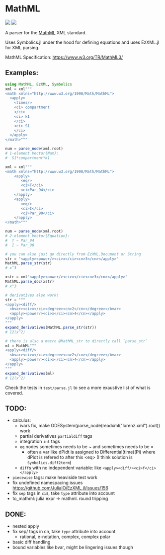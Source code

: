 # MathML

[![](https://img.shields.io/badge/docs-stable-blue.svg)](https://anandijain.github.io/MathML.jl/stable)
[![](https://img.shields.io/badge/docs-dev-blue.svg)](https://anandijain.github.io/MathML.jl/dev)

A parser for the [MathML](https://en.wikipedia.org/wiki/MathML) XML standard.

Uses Symbolics.jl under the hood for defining equations and uses EzXML.jl for XML parsing.

MathML Specification: https://www.w3.org/TR/MathML3/

## Examples:
```julia
using MathML, EzXML, Symbolics
xml = xml"""
<math xmlns="http://www.w3.org/1998/Math/MathML">
  <apply>
    <times/>
    <ci> compartment 
    </ci>
    <ci> k1 
    </ci>
    <ci> S1 
    </ci>
  </apply>
</math>"""

num = parse_node(xml.root)
# 1-element Vector{Num}:
#  S1*compartment*k1

xml = xml"""
<math xmlns="http://www.w3.org/1998/Math/MathML">
    <apply>
       <eq/>
       <ci>T</ci>
       <ci>Par_94</ci>
    </apply>
    <apply>
       <eq/>
       <ci>I</ci>
       <ci>Par_90</ci>
    </apply>
</math>"""

num = parse_node(xml.root)
# 2-element Vector{Equation}:
#  T ~ Par_94
#  I ~ Par_90

# you can also just go directly from EzXML.Document or String
str = "<apply><power/><ci>x</ci><cn>3</cn></apply>"
MathML.parse_str(str)
# x^3

xstr = xml"<apply><power/><ci>x</ci><cn>3</cn></apply>"
MathML.parse_doc(xstr)
# x^3

# derivatives also work!
str = """
<apply><diff/>
  <bvar><ci>x</ci><degree><cn>2</cn></degree></bvar>
  <apply><power/><ci>x</ci><cn>4</cn></apply>
</apply>
"""
expand_derivatives(MathML.parse_str(str))
# 12(x^2)

# there is also a macro @MathML_str to directly call `parse_str`
ml = MathML"""
<apply><diff/>
  <bvar><ci>x</ci><degree><cn>2</cn></degree></bvar>
  <apply><power/><ci>x</ci><cn>4</cn></apply>
</apply>
"""
expand_derivatives(ml)
# 12(x^2)
```

Check the tests in `test/parse.jl` to see a more exaustive list of what is covered.

## TODO:
* calculus:
    - ivars fix, make ODESystem(parse_node(readxml("lorenz.xml").root)) work
    - partial derivatives `partialdiff` tags
    - integration `int` tags
    - `eq` nodes sometimes needs to be ~ and sometimes needs to be =
        - often a var like dPidt is assigned to Differential(time)(Pi) where dPidt is refered to after this \<eq> (I think solution is `Symbolics.diff2term`)
    - `diff`s with no independent variable: like `<apply><diff/><ci>f</ci></apply>`
* `piecewise` tags: make heaviside test work
* fix undefined namespacing issues https://github.com/JuliaIO/EzXML.jl/issues/156 
* fix `sep` tags in `ci`s, take `type` attribute into account
* to_mathml: julia expr -> mathml. round tripping

## DONE:
* nested apply
* fix sep/ tags in cn, take `type` attribute into account 
    - rational, e-notation, complex, complex polar
* basic diff handling
* bound variables like bvar, might be lingering issues though
